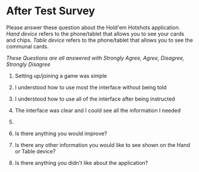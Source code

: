 # After Test Survey

Please answer these question about the Hold'em Hotshots application.
_Hand device_ refers to the phone/tablet that allows you to see your cards and chips.
_Table device_ refers to the phone/tablet that allows you to see the communal cards.

_These Questions are all answered with Strongly Agree, Agree, Disagree, Strongly Disagree_
1. Setting up/joining a game was simple
1. I understood how to use most the interface without being told
1. I understood how to use all of the interface after being instructed
1. The interface was clear and I could see all the information I needed
1. 

1. Is there anything you would improve?
1. Is there any other information you would like to see shown on the Hand or Table device?
1. Is there anything you didn't like about the application?
